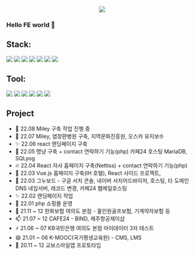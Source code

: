 

<!--

//주석 처리 시작

https://www.w3schools.com/charsets/ref_emoji.asp

**color000/color000** is a ✨ _special_ ✨ repository because its `README.md` (this file) appears on your GitHub profile.

Here are some ideas to get you started:

- 🔭 I’m currently working on ...
- 🌱 I’m currently learning ...
- 👯 I’m looking to collaborate on ...
- 🤔 I’m looking for help with ...
- 💬 Ask me about ...
- 📫 How to reach me: ...
- 😄 Pronouns: ...
- ⚡ Fun fact: ...🔥 최고의 이모티콘 ...
//주석 처리 끝-->

<div align="center">
           <img src="https://capsule-render.vercel.app/api?type=wave&color=auto&height=300&section=header&text=DongHyun Moon%20render&fontSize=90" />
</div>

### Hello FE world 👋

## Stack: 

<img src="https://img.shields.io/badge/Sass-CC6699?style=flat&logo=Sass&logoColor=white" /> <img src="https://img.shields.io/badge/JavaScript-F7DF1E?style=flat&logo=JavaScript&logoColor=white" />
<img src="https://img.shields.io/badge/jQuery-0769AD?style=flat&logo=jQuery&logoColor=white" />
<img src="https://img.shields.io/badge/React-61DAFB?style=flat&logo=React&logoColor=white" />
<img src="https://img.shields.io/badge/Vue.js-4FC08D?style=flat&logo=Vue.js&logoColor=white" />
<img src="https://img.shields.io/badge/Npm-CB3837?style=flat&logo=Npm&logoColor=white" />
<img src="https://img.shields.io/badge/Yarn-2C8EBB?style=flat&logo=Yarn&logoColor=white" /><br/>

## Tool: 
<img src="https://img.shields.io/badge/GitHub-181717?style=flat&logo=GitHub&logoColor=white" /> <img src="https://img.shields.io/badge/FileZilla-BF0000?style=flat&logo=FileZilla&logoColor=white" />
<img src="https://img.shields.io/badge/PhpStorm-000000?style=flat&logo=PhpStorm&logoColor=white" /> <img src="https://img.shields.io/badge/VisualStudioCode-007ACC?style=flat&logo=VisualStudioCode&logoColor=white" />
<img src="https://img.shields.io/badge/Figma-F24E1E?style=flat&logo=Figma&logoColor=white" />
<img src="https://img.shields.io/badge/AdobePhotoshop-31A8FF?style=flat&logo=AdobePhotoshop&logoColor=white" />




## Project
- 🤔 22.08 Miley 구축 작업 진행 중
- 💬 22.07 Miley, 염창환병원 구축, 
           지역문화진흥원, 오스카 유지보수
- ✨ 22.06 react 랜딩페이지 구축
- 🌱 22.05 명냥 구축 + contact 연락하기 기능(php) 카페24 호스팅 MariaDB, SQLyog
- 🔥 22.04 React 자사 홈페이지 구축(Nettiss) + contact 연락하기 기능(php)
- 🚀 22.03 Vue.js 홈페이지 구축(IH 호텔), React 사이드 프로젝트, 
- 🌈 22.03 그누보드 - 구글 서치 콘솔, 네이버 서치어드바이저, 호스팅, 타 도메인 DNS 네임서버, 레코드 변경, 카페24 웹메일호스팅
- ✨ 22.02 랜딩페이지 작업
- 🌻 22.01 php 쇼핑몰 운영
- 💬 21.11 ~ 12 한화보험 여의도 본점 - 홀인원골프보험, 기계약자보험 등
- 📫 21.07 ~ 12 CAFE24 - BIND, 제주항공제이샵
- ⚡ 21.06 ~ 07 KB국민은행 여의도 본점 마이데이터 3자 테스트
- 😄 21.01 ~ 06 K-MOOC(국가평생교육원) - CMS, LMS
- 🌱 20.11 ~ 12 교보스마일앱 프로토타입



